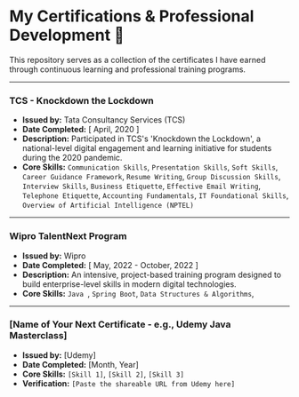 # My Certifications & Professional Development 📜

This repository serves as a collection of the certificates I have earned through continuous learning and professional training programs.

---
### TCS - Knockdown the Lockdown
* **Issued by:** Tata Consultancy Services (TCS)
* **Date Completed:** [ April, 2020 ]
* **Description:** Participated in TCS's 'Knockdown the Lockdown', a national-level digital engagement and learning initiative for students during the 2020 pandemic.
* **Core Skills:** `Communication Skills`, `Presentation Skills`, `Soft Skills`, `Career Guidance Framework`, `Resume Writing`, `Group Discussion Skills`, `Interview Skills`, `Business Etiquette`, `Effective Email Writing`, `Telephone Etiquette`, `Accounting Fundamentals`, `IT Foundational Skills`, `Overview of Artificial Intelligence (NPTEL)`

---

### Wipro TalentNext Program
* **Issued by:** Wipro
* **Date Completed:** [ May, 2022 - October, 2022 ]
* **Description:** An intensive, project-based training program designed to build enterprise-level skills in modern digital technologies.
* **Core Skills:** `Java `, `Spring Boot`, `Data Structures & Algorithms`,

---

### [Name of Your Next Certificate - e.g., Udemy Java Masterclass]
* **Issued by:** [Udemy]
* **Date Completed:** [Month, Year]
* **Core Skills:** `[Skill 1]`, `[Skill 2]`, `[Skill 3]`
* **Verification:** `[Paste the shareable URL from Udemy here]`

